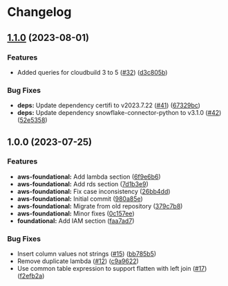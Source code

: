 # Changelog

## [1.1.0](https://github.com/cloudquery/policies-premium/compare/aws-foundational_security-snowflake-v1.0.0...aws-foundational_security-snowflake-v1.1.0) (2023-08-01)


### Features

* Added queries for cloudbuild 3 to 5 ([#32](https://github.com/cloudquery/policies-premium/issues/32)) ([d3c805b](https://github.com/cloudquery/policies-premium/commit/d3c805ba9dc863cb08f7c3d3ccc7d23605fc8961))


### Bug Fixes

* **deps:** Update dependency certifi to v2023.7.22 ([#41](https://github.com/cloudquery/policies-premium/issues/41)) ([67329bc](https://github.com/cloudquery/policies-premium/commit/67329bcd72b21c9ebc4199c1230014dc11806159))
* **deps:** Update dependency snowflake-connector-python to v3.1.0 ([#42](https://github.com/cloudquery/policies-premium/issues/42)) ([52e5358](https://github.com/cloudquery/policies-premium/commit/52e53580cdadf1af478607d5d78e1cb3546cb8b6))

## 1.0.0 (2023-07-25)


### Features

* **aws-foundational:** Add lambda section ([6f9e6b6](https://github.com/cloudquery/policies-premium/commit/6f9e6b6ad7851dad133b00c48093f5a85b447af0))
* **aws-foundational:** Add rds section ([7d1b3e9](https://github.com/cloudquery/policies-premium/commit/7d1b3e982555070e82be19ee4c73c6ec203506bf))
* **aws-foundational:** Fix case inconsistency ([26bb4dd](https://github.com/cloudquery/policies-premium/commit/26bb4ddf509334a90e36a631ec11f8f80ae1bfbd))
* **aws-foundational:** Initial commit ([980a85e](https://github.com/cloudquery/policies-premium/commit/980a85e018658ba02d95a698848c03a7dddfca56))
* **aws-foundational:** Migrate from old repository ([379c7b8](https://github.com/cloudquery/policies-premium/commit/379c7b8ebe9a4fb0278a5240e4eae49907d0834a))
* **aws-foundational:** Minor fixes ([0c157ee](https://github.com/cloudquery/policies-premium/commit/0c157ee9ae46b647f95752585ecb64017a054fd1))
* **foundational:** Add IAM section ([faa7ad7](https://github.com/cloudquery/policies-premium/commit/faa7ad77fdb3703785d3de55afeaf9b3e744a543))


### Bug Fixes

* Insert column values not strings ([#15](https://github.com/cloudquery/policies-premium/issues/15)) ([bb785b5](https://github.com/cloudquery/policies-premium/commit/bb785b5d22992114f7829bb1a5f9b7b1d4cdeb62))
* Remove duplicate lambda ([#12](https://github.com/cloudquery/policies-premium/issues/12)) ([c9a9622](https://github.com/cloudquery/policies-premium/commit/c9a96225203a72048d909c158999b7cb8c53c1fc))
* Use common table expression to support flatten with left join ([#17](https://github.com/cloudquery/policies-premium/issues/17)) ([f2efb2a](https://github.com/cloudquery/policies-premium/commit/f2efb2a7412e3a6d6edfe815a81dcdf59a8011c5))
